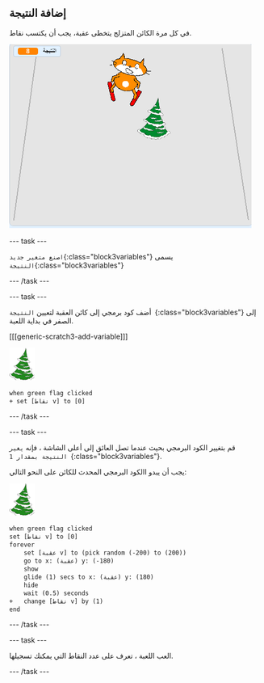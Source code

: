 ## إضافة النتيجة

في كل مرة الكائن المتزلج يتخطى عقبة، يجب أن يكتسب نقاط.

![النتيجة](images/score.png)

--- task ---

`اصنع متغير جديد`{:class="block3variables"} يسمى `النتيجة`{:class="block3variables"}

--- /task ---

--- task ---

أضف كود برمجي إلى كائن العقبة لتعيين `النتيجة `{:class="block3variables"} إلى الصفر في بداية اللعبة.

[[[generic-scratch3-add-variable]]]

![عقبة](images/obstacle_sprite.png)

```blocks3
when green flag clicked
+ set [نقاط v] to [0]
```

--- /task ---

--- task ---

قم بتغيير الكود البرمجي بحيث عندما تصل العائق إلى أعلى الشاشة ، فإنه `يغير النتيجة بمقدار 1 `{:class="block3variables"}.

يجب أن يبدو االكود البرمجي المحدث للكائن على النحو التالي:

![عقبة](images/obstacle_sprite.png)

```blocks3
when green flag clicked
set [نقاط v] to [0]
forever 
    set [عقبة v] to (pick random (-200) to (200))
    go to x: (عقبة) y: (-180)
    show
    glide (1) secs to x: (عقبة) y: (180)
    hide
    wait (0.5) seconds
+   change [نقاط v] by (1)
end
```

--- /task ---

--- task ---

العب اللعبة ، تعرف على عدد النقاط التي يمكنك تسجيلها.

--- /task ---